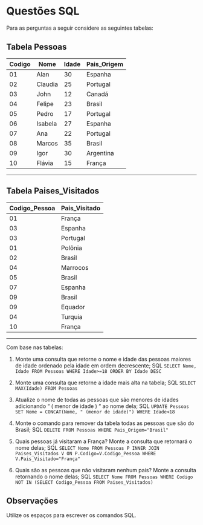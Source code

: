 # Questões SQL

Para as perguntas a seguir considere as seguintes tabelas:

## Tabela Pessoas
| Codigo | Nome    | Idade | Pais_Origem |
|--------|---------|-------|-------------|
| 01     | Alan    | 30    | Espanha     |
| 02     | Claudia | 25    | Portugal    |
| 03     | John    | 12    | Canadá      |
| 04     | Felipe  | 23    | Brasil      |
| 05     | Pedro   | 17    | Portugal    |
| 06     | Isabela | 27    | Espanha     |
| 07     | Ana     | 22    | Portugal    |
| 08     | Marcos  | 35    | Brasil      |
| 09     | Igor    | 30    | Argentina   |
| 10     | Flávia  | 15    | França      |

---

## Tabela Paises_Visitados

| Codigo_Pessoa | Pais_Visitado |
|---------------|---------------|
| 01            | França        |
| 03            | Espanha       |
| 03            | Portugal      |
| 01            | Polônia       |
| 02            | Brasil        |
| 04            | Marrocos      |
| 05            | Brasil        |
| 07            | Espanha       |
| 09            | Brasil        |
| 09            | Equador       |
| 04            | Turquia       |
| 10            | França        |

---

Com base nas tabelas:

1. Monte uma consulta que retorne o nome e idade das pessoas maiores de idade ordenado pela idade em ordem decrescente;
SQL `SELECT Nome, Idade FROM Pessoas WHERE Idade>=18 ORDER BY Idade DESC`

2. Monte uma consulta que retorne a idade mais alta na tabela;
SQL `SELECT MAX(Idade) FROM Pessoas`

3. Atualize o nome de todas as pessoas que são menores de idades adicionando “ ( menor de idade ) “ ao nome dela;
SQL `UPDATE Pessoas SET Nome = CONCAT(Nome, " (menor de idade)") WHERE Idade<18`

4. Monte o comando para remover da tabela todas as pessoas que são do Brasil;
SQL `DELETE FROM Pessoas WHERE Pais_Origem="Brasil"`

5. Quais pessoas já visitaram a França? Monte a consulta que retornará o nome delas;
SQL `SELECT Nome FROM Pessoas P INNER JOIN Paises_Visitados V ON P.Codigo=V.Codigo_Pessoa WHERE V.Pais_Visitado="França"`

6. Quais são as pessoas que não visitaram nenhum pais? Monte a consulta retornando o nome delas;
SQL `SELECT Nome FROM Pessoas WHERE Codigo NOT IN (SELECT Codigo_Pessoa FROM Paises_Visitados)`



## Observações
Utilize os espaços para escrever os comandos SQL.